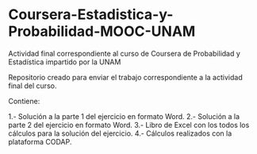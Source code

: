 # Coursera-Estadistica-y-Probabilidad-MOOC-UNAM
Actividad final correspondiente al curso de Coursera de Probabilidad y Estadística impartido por la UNAM

Repositorio creado para enviar el trabajo correspondiente a la actividad final del curso.

Contiene:

1.- Solución a la parte 1 del ejercicio en formato Word.
2.- Solución a la parte 2 del ejercicio en formato Word.
3.- Libro de Excel con los todos los cálculos para la solución del ejercicio.
4.- Cálculos realizados con la plataforma CODAP.
